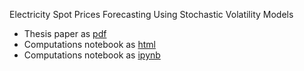 Electricity Spot Prices Forecasting Using Stochastic Volatility Models
- Thesis paper as [pdf](https://github.com/andrewha/mds2022/blob/main/Thesis/Master_Thesis_Batyrov.pdf)
- Computations notebook as [html](https://html-preview.github.io/?url=https://github.com/andrewha/mds2022/blob/main/Thesis/sv_models_new.html)
- Computations notebook as [ipynb](https://nbviewer.org/github/andrewha/mds2022/blob/main/Thesis/sv_models_new.ipynb)
